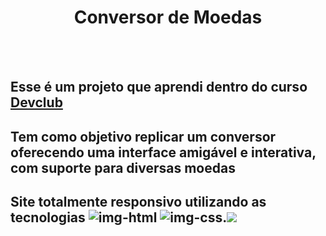 <h1 align="center">  Conversor de Moedas </h1>
<br>
<br>
<h2>Esse é um projeto que aprendi dentro do curso <a href="https://rodolfomori.com.br/devclub">Devclub</a></h2>
<h2> Tem como objetivo replicar um conversor oferecendo uma interface amigável e interativa, com suporte para diversas moedas </h2>
<h2>Site totalmente responsivo utilizando as tecnologias <img src="https://img.shields.io/badge/HTML5-E34F26?style=for-the-badge&logo=html5&logoColor=white" alt= "img-html">  <img src="https://img.shields.io/badge/CSS3-1572B6?style=for-the-badge&logo=css3&logoColor=white" alt="img-css">.<img src="https://img.shields.io/badge/JavaScript-F7DF1E?style=for-the-badge&logo=javascript&logoColor=black"></h2>

